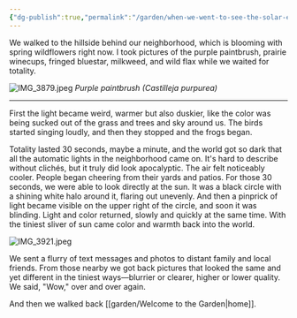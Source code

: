 ```yaml
---
{"dg-publish":true,"permalink":"/garden/when-we-went-to-see-the-solar-eclipse/","tags":["🌱seedling"],"noteIcon":"1","created":"2024-04-08T13:59:59.000-05:00","updated":"2024-04-08T15:25:32.000-05:00"}
---
```


We walked to the hillside behind our neighborhood, which is blooming with spring wildflowers right now. I took pictures of the purple paintbrush, prairie winecups, fringed bluestar, milkweed, and wild flax while we waited for totality.

![IMG_3879.jpeg](/img/user/garden/IMG_3879.jpeg)
*Purple paintbrush (Castilleja purpurea)*
<hr>

First the light became weird, warmer but also duskier, like the color was being sucked out of the grass and trees and sky around us. The birds started singing loudly, and then they stopped and the frogs began. 

Totality lasted 30 seconds, maybe a minute, and the world got so dark that all the automatic lights in the neighborhood came on. It's hard to describe without clichés, but it truly did look apocalyptic. The air felt noticeably cooler. People began cheering from their yards and patios. For those 30 seconds, we were able to look directly at the sun. It was a black circle with a shining white halo around it, flaring out unevenly. And then a pinprick of light became visible on the upper right of the circle, and soon it was blinding. Light and color returned, slowly and quickly at the same time. With the tiniest sliver of sun came color and warmth back into the world.

![IMG_3921.jpeg](/img/user/garden/IMG_3921.jpeg)

We sent a flurry of text messages and photos to distant family and local friends. From those nearby we got back pictures that looked the same and yet different in the tiniest ways—blurrier or clearer, higher or lower quality. We said, "Wow," over and over again. 

And then we walked back [[garden/Welcome to the Garden\|home]]. 